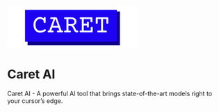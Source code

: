 ![Alt text](https://github.com/xdityagr/CaretAI/blob/main/resources/icons/caret_banner.png?raw=true "Banner Image")

# **Caret AI**
Caret AI - A powerful AI tool that brings state-of-the-art models right to your cursor’s edge.
